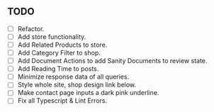 ## TODO

- [ ] Refactor.
- [ ] Add store functionality.
- [ ] Add Related Products to store.
- [ ] Add Category Filter to shop.
- [ ] Add Document Actions to add Sanity Documents to review state.
- [ ] Add Reading Time to posts.
- [ ] Minimize response data of all queries.
- [ ] Style whole site, shop design link below.
- [ ] Make contact page inputs a dark pink underline.
- [ ] Fix all Typescript & Lint Errors.